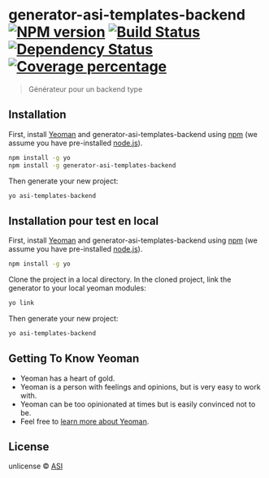 # generator-asi-templates-backend [![NPM version][npm-image]][npm-url] [![Build Status][travis-image]][travis-url] [![Dependency Status][daviddm-image]][daviddm-url] [![Coverage percentage][coveralls-image]][coveralls-url]
> Générateur pour un backend type

## Installation

First, install [Yeoman](http://yeoman.io) and generator-asi-templates-backend using [npm](https://www.npmjs.com/) (we assume you have pre-installed [node.js](https://nodejs.org/)).

```bash
npm install -g yo
npm install -g generator-asi-templates-backend
```

Then generate your new project:

```bash
yo asi-templates-backend
```

## Installation pour test en local

First, install [Yeoman](http://yeoman.io) and generator-asi-templates-backend using [npm](https://www.npmjs.com/) (we assume you have pre-installed [node.js](https://nodejs.org/)).

```bash
npm install -g yo
```
Clone the project in a local directory.
In the cloned project, link the generator to your local yeoman modules:

```bash
yo link
```

Then generate your new project:

```bash
yo asi-templates-backend
```


## Getting To Know Yeoman

 * Yeoman has a heart of gold.
 * Yeoman is a person with feelings and opinions, but is very easy to work with.
 * Yeoman can be too opinionated at times but is easily convinced not to be.
 * Feel free to [learn more about Yeoman](http://yeoman.io/).

## License

unlicense © [ASI]()


[npm-image]: https://badge.fury.io/js/generator-asi-templates-backend.svg
[npm-url]: https://npmjs.org/package/generator-asi-templates-backend
[travis-image]: https://travis-ci.org/amfaroukhi/generator-asi-templates-backend.svg?branch=master
[travis-url]: https://travis-ci.org/amfaroukhi/generator-asi-templates-backend
[daviddm-image]: https://david-dm.org/amfaroukhi/generator-asi-templates-backend.svg?theme=shields.io
[daviddm-url]: https://david-dm.org/amfaroukhi/generator-asi-templates-backend
[coveralls-image]: https://coveralls.io/repos/amfaroukhi/generator-asi-templates-backend/badge.svg
[coveralls-url]: https://coveralls.io/r/amfaroukhi/generator-asi-templates-backend

<!-- TODO le 30/08/2017: maj des dépendences et liens entre les pom + -->
